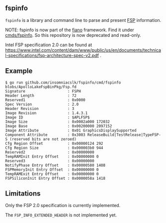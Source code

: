 ## fspinfo

`fspinfo` is a library and command line to parse and present [FSP](https://github.com/IntelFsp/FSP/blob/master/FSP_License.pdf)
information.

NOTE: fspinfo is now part of the [fiano](https://github.com/linuxboot/fiano) framework. Find it under [cmds/fspinfo](https://github.com/linuxboot/fiano/tree/master/cmds/fspinfo). So this repository is now deprecated and read-only.

Intel FSP specification 2.0 can be found at
https://www.intel.com/content/dam/www/public/us/en/documents/technical-specifications/fsp-architecture-spec-v2.pdf
.

## Example

```
$ go run github.com/insomniacslk/fspinfo/cmd/fspinfo blobs/ApolloLakeFspBinPkg/Fsp.fd
Signature                   : FSPH
Header Length               : 72
Reserved1                   : 0x0000
Spec Version                : 2.0
Header Revision             : 3
Image Revision              : 1.4.3.1
Image ID                    : $APLFSP$
Image Size                  : 0x0002a000 172032
Image Base                  : 0x00200000 2097152
Image Attribute             : 0x01 GraphicsDisplaySupported
Component Attribute         : 0x3003 ReleaseBuild|TestRelease|TypeFSP-S (reserved bits are not zeroed)
Cfg Region Offset           : 0x00000124 292
Cfg Region Size             : 0x000003b0 944
Reserved2                   : 0x00000000
TempRAMInit Entry Offset    : 0x00000000 0
Reserved3                   : 0x00000000
NotifyPhase Entry Offset    : 0x00000580 1408
FSPMemoryInit Entry Offset  : 0x00000000 0
TempRAMExit Entry Offset    : 0x00000000 0
FSPSiliconInit Entry Offset : 0x0000058a 1418
```

## Limitations

Only the FSP 2.0 specification is currently implemented.

The `FSP_INFO_EXTENDED_HEADER` is not implemented yet.
